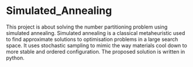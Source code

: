 # Simulated_Annealing

This project is about solving the number partitioning problem using simulated annealing. Simulated annealing is a classical metaheuristic used to find approximate solutions to optimisation problems in a large search space. It uses stochastic sampling to mimic the way materials cool down to more stable and ordered configuration.
The proposed solution is written in python.
